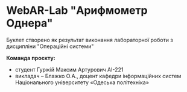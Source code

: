 # WebAR-Lab "Арифмометр Однера"
Буклет створено як результат виконання лабораторної роботи з дисципліни "Операційні системи"

**Команда проєкту:**
- студент Гуржій Максим Артурович АІ-221
- викладач – Блажко О.А., доцент кафедри інформаційних систем Національного університету «Одеська політехніка»
